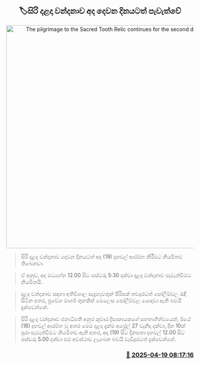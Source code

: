 <p align='center'><b><h2 align='center' title='The pilgrimage to the Sacred Tooth Relic continues for the second day today.'>🏷සිරි දළදා වන්දනාව අද දෙවන දිනයටත් පැවැත්වේ</h2></b></p>
<p align='center'><img src='https://helakuru.sgp1.cdn.digitaloceanspaces.com/esana/images/lib/sri-dalada-wandanawa.jpg' width='600' alt='The pilgrimage to the Sacred Tooth Relic continues for the second day today.'></p>

> සිරි දළදා වන්දනාව දෙවන දිනයටත් අද (19) දහවල් ආරම්භ කිරීමට නියමිතව තිබෙනවා.

> ඒ අනුව, අද මධ්‍යහ්න 12.00 සිට පස්වරු 5:30 දක්වා දළදා වන්දනාව පැවැත්වීමට නියමිතයි.

> දළදා වන්දනාව සඳහා අතිවිශාල සැදැහැවතුන් පිරිසක් තවදුරටත් පෝලිම්වල රැඳී සිටින අතර, ප්‍රවේශ මාර්ග තුනකින් මෙලෙස පෝලිම්වල යොදවා ඇති බවයි දැක්වෙන්නේ.

> සිරි දළදා වන්දනාව ජනාධිපති අනුර කුමාර දිසානායකගේ සහභාගීත්වයෙන්, ඊයේ (18) දහවල් ආරම්භ වූ අතර මෙම දළදා දැක්ම අප්‍රේල් 27 වැනිදා දක්වා, දින 10ක් පුරා පැවැත්වීමට නියමිතව ඇති අතර, අද (19) සිට දිනපතා දහවල් 12.00 සිට පස්වරු 5.00 දක්වා එම අවස්ථාව ලැබෙන බවයි වැඩිදුරටත් දැක්වෙන්නේ.



<h3 align='right'><a href='https://www.helakuru.lk/esana/p/109334/'>📅 2025-04-19 08:17:16</a></h3>
